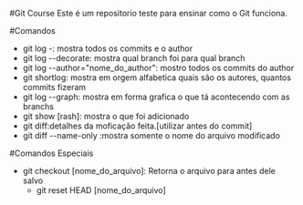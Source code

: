 #Git Course
Este é um repositorio teste para ensinar como o Git funciona.

#Comandos 
 - git log -: mostra todos os commits e o author
 - git log --decorate: mostra qual branch foi para qual branch
 - git log --author="nome_do_author": mostro todos os commits do author
 - git shortlog: mostra em orgem alfabetica quais são os autores, quantos commits fizeram
 - git log --graph: mostra em forma grafica o que tá acontecendo com as branchs
 - git show [rash]: mostra o que foi adicionado
 - git diff:detalhes da moficação feita.[utilizar antes do commit]
 - git diff --name-only :mostra somente o nome do arquivo modificado

 #Comandos Especiais
 - git checkout [nome_do_arquivo]: Retorna o arquivo para antes dele salvo
    - git reset HEAD [nome_do_arquivo]
    